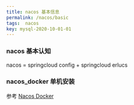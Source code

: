 ```yaml
---
title: nacos 基本信息
permalink: /nacos/basic
tags:  nacos
key: mysql-2020-10-01-01
---
```




### nacos 基本认知

nacos = springcloud config + springcloud erlucs

### nacos_docker 单机安装

参考  [Nacos Docker](https://github.com/nacos-group/nacos-docker/blob/master/README_ZH.md)

